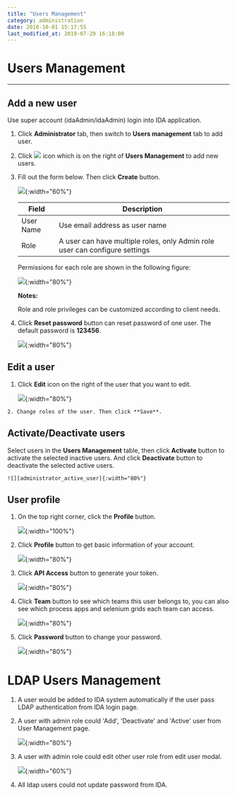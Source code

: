```yaml
---
title: "Users Management"
category: administration
date: 2018-10-01 15:17:55
last_modified_at: 2019-07-29 16:18:00
---
```


# Users Management
***

## Add a new user
  Use super account (idaAdmin/idaAdmin) login into IDA application.
  1. Click **Administrator** tab, then switch to  **Users management** tab to add user.  
  2. Click ![][add_icon] icon which is on the right of **Users Management** to add new users.
  3. Fill out the form below. Then click **Create** button.

     ![][administrator_add]{:width="60%"}

     |   Field       | Description               |
     | --------------|---------------------------|
     | User Name     | Use email address as user name|
     | Role          | A user can have multiple roles, only Admin role user can configure settings|

     Permissions for each role are shown in the following figure:

     ![][administrator_role_permission]{:width="80%"}

     **Notes:**

     Role and role privileges can be customized according to client needs.

  4. Click **Reset password** button can reset password of one user. The default password is **123456**.

     ![][administrator_reset_password]{:width="80%"} 

## Edit a user
  1. Click **Edit** icon on the right of the user that you want to edit.

     ![][administrator_edit_user]{:width="80%"}

    2. Change roles of the user. Then click **Save**.

## Activate/Deactivate users

   Select users in the **Users Management** table, then click **Activate** button to activate the selected inactive users. And click **Deactivate** button to deactivate the selected active users.

   	![][administrator_active_user]{:width="80%"}

## User profile

  1. On the top right corner, click the **Profile** button.

     ![][administrator_profile]{:width="100%"}

  2. Click **Profile** button to get basic information of your account.

     ![][administrator_profile_page]{:width="80%"}

  3. Click **API Access** button to generate your token.

     ![][administrator_api_access]{:width="80%"}

  4. Click **Team** button to see which teams this user belongs to, you can also see which process apps and selenium grids each team can access.
  
     ![][administration_user_team]{:width="80%"}
  5. Click **Password** button to change your password.

     ![][administrator_password]{:width="80%"}

# LDAP Users Management 

  1. A user would be added to IDA system automatically if the user pass LDAP authentication from IDA login page. 

  2. A user with admin role could 'Add', 'Deactivate' and 'Active' user from User Management page.

     ![][ldap_user_management]{:width="80%"}

  3. A user with admin role could edit other user role from edit user modal.

     ![][edit_user_modal]{:width="60%"}

  4. All ldap users could not update password from IDA.


[administrator_add]: ../images/administrator/Administrator_add.png
[administrator_reset]: ../images/administrator/Administrator_reset.png
[administrator_profile]: ../images/administrator/administrator_profile.PNG
[administrator_profile_page]: ../images/administrator/administrator_profile_page.PNG
[administrator_api_access]: ../images/administrator/administrator_api_access.png
[administrator_password]: ../images/administrator/administrator_password.png
[add_icon]: ../images/administrator/Administrator_add_icon.png
[administrator_reset_password]: ../images/administrator/administrator_reset_password.png
[administrator_edit_user]: ../images/administrator/administrator_edit_user.png
[administrator_active_user]: ../images/administrator/administrator_active_user.png
[administrator_role_permission]: ../images/administrator/administrator_role_permission.png
[administration_user_team]: ../images/administrator/administration_user_team.png
[ldap_user_management]: ../images/administrator/ldap_user_management.png
[edit_user_modal]: ../images/administrator/edit_user_modal.png
